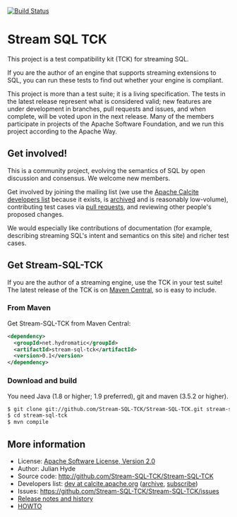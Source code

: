 <!--
{% comment %}
Licensed to the Apache Software Foundation (ASF) under one or more
contributor license agreements.  See the NOTICE file distributed with
this work for additional information regarding copyright ownership.
The ASF licenses this file to you under the Apache License, Version 2.0
(the "License"); you may not use this file except in compliance with
the License.  You may obtain a copy of the License at

http://www.apache.org/licenses/LICENSE-2.0

Unless required by applicable law or agreed to in writing, software
distributed under the License is distributed on an "AS IS" BASIS,
WITHOUT WARRANTIES OR CONDITIONS OF ANY KIND, either express or implied.
See the License for the specific language governing permissions and
limitations under the License.
{% endcomment %}
-->
[![Build Status](https://travis-ci.org/Stream-SQL-TCK/Stream-SQL-TCK.svg?branch=master)](https://travis-ci.org/julianhyde/Stream-SQL-TCK)

# Stream SQL TCK

This project is a test compatibility kit (TCK) for streaming SQL.

If you are the author of an engine that supports streaming extensions
to SQL, you can run these tests to find out whether your engine is
compliant.

This project is more than a test suite; it is a living
specification. The tests in the latest release represent what is
considered valid; new features are under development in branches, pull
requests and issues, and when complete, will be voted upon in the next
release. Many of the members participate in projects of the Apache
Software Foundation, and we run this project according to the Apache
Way.

## Get involved!

This is a community project, evolving the semantics of SQL by open discussion
and consensus. We welcome new members.

Get involved by joining the mailing list (we use the
[Apache Calcite developers list](http://mail-archives.apache.org/mod_mbox/calcite-dev/)
because it exists, is
[archived](https://lists.apache.org/list.html?dev@calcite.apache.org)
and is reasonably low-volume), contributing test cases via
[pull requests](https://github.com/Stream-SQL-TCK/Stream-SQL-TCK/pulls),
and reviewing other people's proposed changes.

We would especially like contributions of documentation (for example, describing
streaming SQL's intent and semantics on this site) and richer test cases.

## Get Stream-SQL-TCK

If you are the author of a streaming engine, use the TCK in your test suite!
The latest release of the TCK is on
[Maven Central](https://search.maven.org/#search%7Cga%7C1%7Ca%3Astream-sql-tck),
so is easy to include.

### From Maven

Get Stream-SQL-TCK from Maven Central:

```xml
<dependency>
  <groupId>net.hydromatic</groupId>
  <artifactId>stream-sql-tck</artifactId>
  <version>0.1</version>
</dependency>
```

### Download and build

You need Java (1.8 or higher; 1.9 preferred), git and maven (3.5.2 or higher).

```bash
$ git clone git://github.com/Stream-SQL-TCK/Stream-SQL-TCK.git stream-sql-tck
$ cd stream-sql-tck
$ mvn compile
```

## More information

* License: <a href="LICENSE">Apache Software License, Version 2.0</a>
* Author: Julian Hyde
* Source code: http://github.com/Stream-SQL-TCK/Stream-SQL-TCK
* Developers list:
  <a href="mailto:dev@calcite.apache.org">dev at calcite.apache.org</a>
  (<a href="http://mail-archives.apache.org/mod_mbox/calcite-dev/">archive</a>,
  <a href="mailto:dev-subscribe@calcite.apache.org">subscribe</a>)
* Issues: https://github.com/Stream-SQL-TCK/Stream-SQL-TCK/issues
* <a href="HISTORY.md">Release notes and history</a>
* <a href="HOWTO.md">HOWTO</a>

